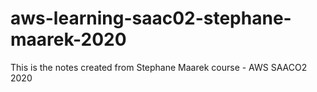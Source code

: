 # aws-learning-saac02-stephane-maarek-2020
This is the notes created from Stephane Maarek course - AWS SAACO2 2020
